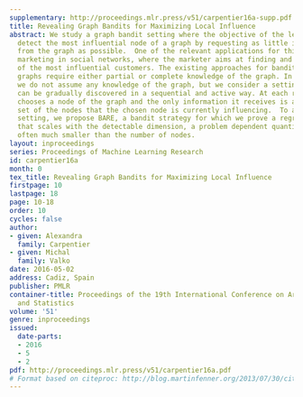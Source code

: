 ```yaml
---
supplementary: http://proceedings.mlr.press/v51/carpentier16a-supp.pdf
title: Revealing Graph Bandits for Maximizing Local Influence
abstract: We study a graph bandit setting where the objective of the learner is to
  detect the most influential node of a graph by requesting as little information
  from the graph as possible.  One of the relevant applications for this setting is
  marketing in social networks, where the marketer aims at finding and taking advantage
  of the most influential customers. The existing approaches for bandit problems on
  graphs require either partial or complete knowledge of the graph. In this paper,
  we do not assume any knowledge of the graph, but we consider a setting where it
  can be gradually discovered in a sequential and active way. At each round, the learner
  chooses a node of the graph and the only information it receives is a stochastic
  set of the nodes that the chosen node is currently influencing.  To address this
  setting, we propose BARE, a bandit strategy for which we prove a regret guarantee
  that scales with the detectable dimension, a problem dependent quantity that is
  often much smaller than the number of nodes.
layout: inproceedings
series: Proceedings of Machine Learning Research
id: carpentier16a
month: 0
tex_title: Revealing Graph Bandits for Maximizing Local Influence
firstpage: 10
lastpage: 18
page: 10-18
order: 10
cycles: false
author:
- given: Alexandra
  family: Carpentier
- given: Michal
  family: Valko
date: 2016-05-02
address: Cadiz, Spain
publisher: PMLR
container-title: Proceedings of the 19th International Conference on Artificial Intelligence
  and Statistics
volume: '51'
genre: inproceedings
issued:
  date-parts:
  - 2016
  - 5
  - 2
pdf: http://proceedings.mlr.press/v51/carpentier16a.pdf
# Format based on citeproc: http://blog.martinfenner.org/2013/07/30/citeproc-yaml-for-bibliographies/
---
```

